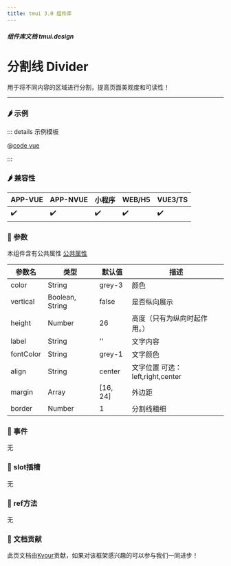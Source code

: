 ```yaml
---
title: tmui 3.0 组件库
---
```


<dirtoc></dirtoc>

##### 组件库文档 tmui.design

# 分割线 Divider
用于将不同内容的区域进行分割，提高页面美观度和可读性！

---

### :hot_pepper: 示例

<webview url="https://tmui.design/h5/#/pages/layout/divider"></webview>

::: details 示例模板

@[code vue](pages/layout/divider.nvue)

:::

### :hot_pepper: 兼容性

| APP-VUE            | APP-NVUE           | 小程序                | WEB/H5             | VUE3/TS            |
|--------------------|--------------------|--------------------|--------------------|--------------------|
| :heavy_check_mark: | :heavy_check_mark: | :heavy_check_mark: | :heavy_check_mark: | :heavy_check_mark: |

### :seedling: 参数
本组件含有公共属性 [公共属性](/doc/spec/组件公共样式.md)

| 参数名       | 类型              | 默认值      | 描述                        |
|-----------|-----------------|----------|---------------------------|
| color     | String          | grey-3   | 颜色                        |
| vertical  | Boolean, String | false    | 是否纵向展示                    |
| height    | Number          | 26       | 高度（只有为纵向时起作用。）                        |
| label     | String          | ''       | 文字内容                      |
| fontColor | String          | grey-1   | 文字颜色                      |
| align     | String          | center   | 文字位置 可选：left,right,center |
| margin    | Array           | [16, 24] | 外边距                       |
| border    | Number          | 1        | 分割线粗细                     |


### :rose: 事件
无

### :corn: slot插槽
无

### :green_salad: ref方法
无

### :couplekiss: 文档贡献
此页文档由[Kyour](https://github.com/kyour-cn)贡献，如果对该框架感兴趣的可以参与我们一同进步！
